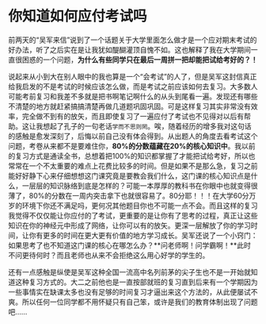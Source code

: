 # 你知道如何应付考试吗

前两天的“吴军来信”说到了一个话题关于大学里面怎么做才是一个应对期末考试的好办法，听了之后实在是让我犹如醍醐灌顶自愧不如。这也解释了我在大学期间一直很困惑的一个问题，**为什么有些同学只在最后一周拼一把却能把试给考好的？！**

说起来从小到大在别人眼中的我也算是一个“会考试”的人了，但是吴军这封信真正给我启发的不是考试的时候应该怎么做，而是考试之前应该如何去复习。大多数人可能考前复习和我差不多就是把书啊笔记啊什么的从头到尾看一遍。发现还有哪些不清楚的地方就赶紧搞搞清楚再做几道题巩固巩固。可是这样复习其实非常没有效率，完全做不到有的放矢，而且即使复习了一遍应付了考试也不见得对以后有帮助。这让我想起了孔子的一句老话`学而不思则罔`。唉，随着经历的增多我对这句话的感触是愈发深刻了，后悔以前自己没有体会得到。从出题人的角度去看考试这个问题，考卷从来都不是要难住你，**80%的分数蕴藏在20%的核心知识中**。我以前的复习方式是通读全书，总想着把100%的知识都掌握了才能把试给考好，所以也常常在一个不太重要的难点上花费比较多的时间。但是如果不是那么急，复习之前能好好静下心来仔细想想这门课究竟是要教会我们什么，这门课的核心知识点是什么，一层层的知识脉络到底是怎样的？可能一本厚厚的教科书在你眼中也就变得很薄了，80%的分数在一周内突击拿下也就很容易了。80分耶！！！在大学60分万岁的环境下你还不满足吗，更何况其他题目你也不可能一点不会。而且这样的复习我觉得不仅仅能让你应付的了考试，更重要的是让你有了思考的过程，真正让这些知识在你的神经元中形成了网络，让你可以有的放矢。更深一层解放了你的学习时间，让你有更多的时间在更大更有价值的地方学习成长。吴军还说了一个小窍门：如果思考了也不知道这门课的核心在哪怎么办？**问老师啊！问学霸啊！**此时不问更待何时？而且老师也从来不会拒绝这么用心好学的学生的。

还有一点感触是纵使是吴军这种全国一流高中名列前茅的尖子生也不是一开始就知道这种复习方式的。大二之前他也是一直按部就班的复习直到后来有一个学期因为一些事情实在缺课太多也没有足够的时间复习才逼出来这个方法的，从此便屡试不爽。所以任何一位同学都不用怀疑只有自己笨，或许是我们的教育体制出现了问题吧……